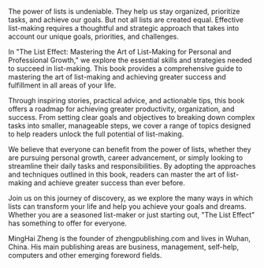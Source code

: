 
The power of lists is undeniable. They help us stay organized, prioritize tasks, and achieve our goals. But not all lists are created equal. Effective list-making requires a thoughtful and strategic approach that takes into account our unique goals, priorities, and challenges.

In "The List Effect: Mastering the Art of List-Making for Personal and Professional Growth," we explore the essential skills and strategies needed to succeed in list-making. This book provides a comprehensive guide to mastering the art of list-making and achieving greater success and fulfillment in all areas of your life.

Through inspiring stories, practical advice, and actionable tips, this book offers a roadmap for achieving greater productivity, organization, and success. From setting clear goals and objectives to breaking down complex tasks into smaller, manageable steps, we cover a range of topics designed to help readers unlock the full potential of list-making.

We believe that everyone can benefit from the power of lists, whether they are pursuing personal growth, career advancement, or simply looking to streamline their daily tasks and responsibilities. By adopting the approaches and techniques outlined in this book, readers can master the art of list-making and achieve greater success than ever before.

Join us on this journey of discovery, as we explore the many ways in which lists can transform your life and help you achieve your goals and dreams. Whether you are a seasoned list-maker or just starting out, "The List Effect" has something to offer for everyone.

MingHai Zheng is the founder of zhengpublishing.com and lives in Wuhan, China. His main publishing areas are business, management, self-help, computers and other emerging foreword fields.
